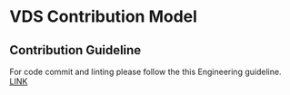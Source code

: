 # VDS Contribution Model 

## Contribution Guideline
For code commit and linting please follow the this Engineering guideline.
[LINK](https://docs.google.com/document/d/1-roEP4ibg6JEGU4M7goiTrpPNT6vVco5qldCCdTh8Tw/edit?tab=t.0#heading=h.salcv3jirky9)